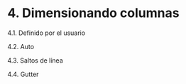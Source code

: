 # 4. Dimensionando columnas

4.1. Definido por el usuario

4.2. Auto

4.3. Saltos de línea

4.4. Gutter
